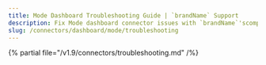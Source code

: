 ```yaml
---
title: Mode Dashboard Troubleshooting Guide | `brandName` Support
description: Fix Mode dashboard connector issues with `brandName`'scomprehensive troubleshooting guide. Resolve common errors, debug connections, and optimize performance.
slug: /connectors/dashboard/mode/troubleshooting
---
```


{% partial file="/v1.9/connectors/troubleshooting.md" /%}
